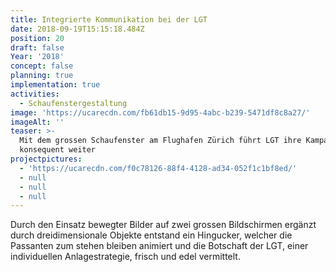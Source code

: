```yaml
---
title: Integrierte Kommunikation bei der LGT
date: 2018-09-19T15:15:18.484Z
position: 20
draft: false
Year: '2018'
concept: false
planning: true
implementation: true
activities:
  - Schaufenstergestaltung
image: 'https://ucarecdn.com/fb61db15-9d95-4abc-b239-5471df8c8a27/'
imageAlt: ''
teaser: >-
  Mit dem grossen Schaufenster am Flughafen Zürich führt LGT ihre Kampagne
  konsequent weiter
projectpictures:
  - 'https://ucarecdn.com/f0c78126-88f4-4128-ad34-052f1c1bf8ed/'
  - null
  - null
  - null
---
```

Durch den Einsatz bewegter Bilder auf zwei grossen Bildschirmen ergänzt durch dreidimensionale Objekte entstand ein Hingucker, welcher die Passanten zum stehen bleiben animiert und die Botschaft der LGT, einer individuellen Anlagestrategie, frisch und edel vermittelt.
